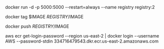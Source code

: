 docker run -d -p 5000:5000 --restart=always --name registry registry:2


docker tag $IMAGE $REGISTRY/$IMAGE

docker push $REGISTRY/$IMAGE


aws ecr get-login-password --region us-east-2 | docker login --username AWS --password-stdin 334716479543.dkr.ecr.us-east-2.amazonaws.com